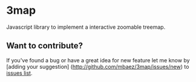 # 3map
Javascript library to implement a interactive zoomable treemap.


## Want to contribute?

If you've found a bug or have a great idea for new feature let me know by [adding your suggestion]
(http://github.com/mbaez/3map/issues/new) to [issues list](https://github.com/mbaez/3map/issues).
